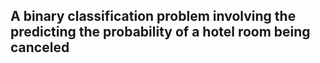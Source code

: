 ## A binary classification problem involving the predicting the probability of a hotel room being canceled
